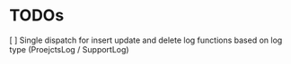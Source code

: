 # TODOs

[ ] Single dispatch for insert update and delete log functions based on log type (ProejctsLog / SupportLog)
